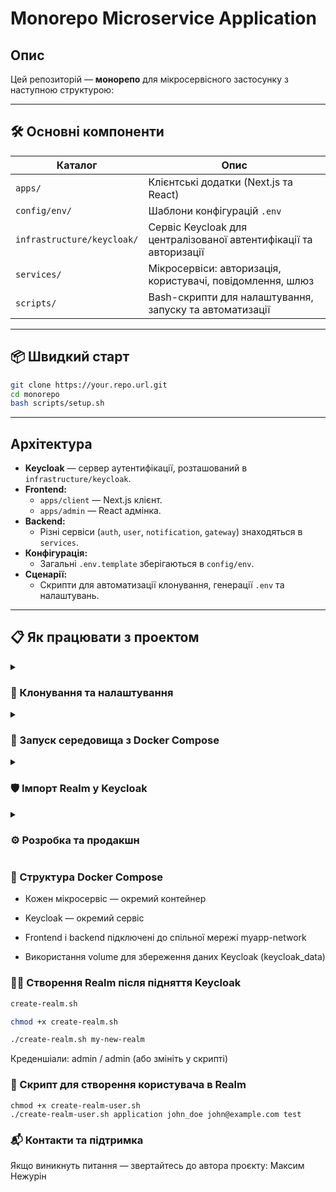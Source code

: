 # Monorepo Microservice Application

## Опис

Цей репозиторій — **монорепо** для мікросервісного застосунку з наступною структурою:


---

## 🛠️ Основні компоненти

| Каталог         | Опис                                                                 |
|-----------------|----------------------------------------------------------------------|
| `apps/`         | Клієнтські додатки (Next.js та React)                                |
| `config/env/`   | Шаблони конфігурацій `.env`                                           |
| `infrastructure/keycloak/` | Сервіс Keycloak для централізованої автентифікації та авторизації |
| `services/`     | Мікросервіси: авторизація, користувачі, повідомлення, шлюз           |
| `scripts/`      | Bash-скрипти для налаштування, запуску та автоматизації              |

---

## 📦 Швидкий старт

```bash
git clone https://your.repo.url.git
cd monorepo
bash scripts/setup.sh
```
---

## Архітектура

- **Keycloak** — сервер аутентифікації, розташований в `infrastructure/keycloak`.
- **Frontend:**
  - `apps/client` — Next.js клієнт.
  - `apps/admin` — React адмінка.
- **Backend:**
  - Різні сервіси (`auth`, `user`, `notification`, `gateway`) знаходяться в `services`.
- **Конфігурація:**
  - Загальні `.env.template` зберігаються в `config/env`.
- **Сценарії:**
  - Скрипти для автоматизації клонування, генерації `.env` та налаштувань.

---

## 📋 Як працювати з проектом

<details>
 <summary>

 ### 🔧 Клонування та налаштування
 </summary>

 ```markdown
./scripts/setup.sh
```

- Клонує всі потрібні підпроєкти у відповідні папки

- Копіює шаблон .env.template у .env для кожного сервісу, фронтенду та інфраструктури
 
</details>

<details>
 <summary>

 ### 🐳 Запуск середовища з Docker Compose
 </summary>

Запуск усіх сервісів (Keycloak, backend, frontend):
 ```markdown
make dev
```
 
</details>

<details>
 <summary>

 ### 🛡️ Імпорт Realm у Keycloak
 </summary>

Keycloak підтримує автоматичний імпорт realm через опцію --import-realm у Docker Compose.

Якщо потрібно імпортувати вручну (наприклад, після старту Keycloak), використайте скрипт:
 ```markdown
./scripts/import-realm.sh
```
Скрипт:

- Чекає запуску Keycloak

- Авторизується через Keycloak Admin CLI

- Імпортує realm із файлу:
infrastructure/keycloak/realm-export.json
 
</details>

<details>
 <summary>

 ### ⚙️ Розробка та продакшн
 </summary>

Keycloak підтримує автоматичний імпорт realm через опцію --import-realm у Docker Compose.

Якщо потрібно імпортувати вручну (наприклад, після старту Keycloak), використайте скрипт:
 ```markdown
./scripts/import-realm.sh
```
Скрипт:

- Для розробки:
Використовуйте ```docker-compose.override.yml```, де налаштований <b>hot-reload</b> та локальні томи.

- Для продакшну:
Використовуйте базовий ```docker-compose.yml``` з оптимізованими образами.
 
</details>

### 🐋 Структура Docker Compose
- Кожен мікросервіс — окремий контейнер

- Keycloak — окремий сервіс

- Frontend і backend підключені до спільної мережі myapp-network

- Використання volume для збереження даних Keycloak (keycloak_data)

### 🧙‍♂️ Створення Realm після підняття Keycloak

```bash
create-realm.sh

chmod +x create-realm.sh

./create-realm.sh my-new-realm

```

Креденшіали: admin / admin (або змініть у скрипті)

### 👤 Скрипт для створення користувача в Realm

```
chmod +x create-realm-user.sh
./create-realm-user.sh application john_doe john@example.com test
```

### 📬 Контакти та підтримка
Якщо виникнуть питання — звертайтесь до автора проєкту: Максим Нежурін